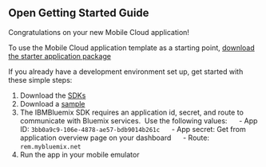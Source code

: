 Open Getting Started Guide
-----------------------------------------
Congratulations on your new Mobile Cloud application!

To use the Mobile Cloud application template as a starting point, [download the starter application package](https://console-classic-20150626-113115.ng.bluemix.net:443/rest/../rest/apps/3bb0a9c9-106e-4878-ae57-bdb9014b261c/starter-download)

If you already have a development environment set up, get started with these simple steps:

1. Download the [SDKs](https://www.ng.bluemix.net/docs/#starters/mobile/index.html#index)
2. Download a [sample](https://hub.jazz.net/user/mobilecloud)
3. The IBMBluemix SDK requires an application id, secret, and route to communicate with Bluemix services.  Use the following values:
     - App ID: `3bb0a9c9-106e-4878-ae57-bdb9014b261c`
     - App secret: Get from application overview page on your dashboard
     - Route: `rem.mybluemix.net` 
4. Run the app in your mobile emulator